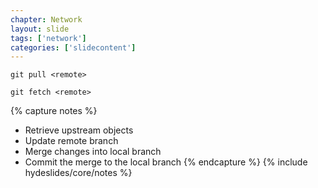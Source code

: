 ```yaml
---
chapter: Network
layout: slide
tags: ['network']
categories: ['slidecontent']
---
```


	git pull <remote>

	git fetch <remote>


{% capture notes %}
* Retrieve upstream objects
* Update remote branch
* Merge changes into local branch
* Commit the merge to the local branch
{% endcapture %}
{% include hydeslides/core/notes %}